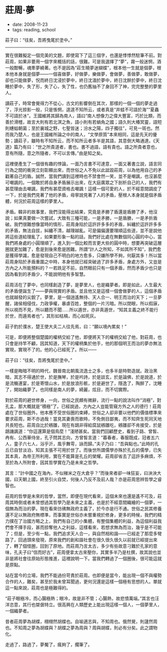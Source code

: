# 莊周·夢

- date: 2008-11-23
- tags: reading, school

莊子曰：“往矣，吾將曳尾於塗中。”

--------------

實在很難擬定一個完美的文題，即使寫下了這三個字，也還是悸悸然駐筆不前。對莊周，如果非要用一個字來概括的話，很難。可是我選擇了“夢”，霧一般迷惘，酒一般酣暢，魂牽夢繞著。也不是因為“莊生曉夢迷蝴蝶”，根本他一生就是個夢，根本他本身就是個夢——一個喜做夢，好做夢，樂做夢，會做夢，善做夢，敢做夢，卻也只能做夢，怳而終日沈浸於夢中，終日沈湎於夢中，終日沈醉於夢中，終日沈睡於夢中，失了形，失了心，失了性，也仍舊抽不了身回不了神，完完整整的夢里人。

讀莊子，時常會覺得力不從心，古文的影響倒在其次，那樣的一個一個的夢走過了，浮光掠影一般，只是悵惘，遑遑不知所云，或者真是“井蛙不可語於海”“夏蟲不可語於冰”。王國維將其歸為南人，語曰“南人想像力之偉大豐富，巧於比類，而善於滑稽，故言大則有若北溟之魚，語小則有若蝸角之國；語久則大椿冥靈，語短則蟪蛄朝菌；至於襄城之野，七聖皆迷；汾水之陽，四子獨往”，可見一斑也。然而我乃楚人，也是王國維所論之中的南人，“文學原質”本來相同，這是先天的優勢；讀莊子，雖時有不知所云，而不知所云者多半是其語，其意倒大略通達。《天道》篇乃有曰：“世之所貴道者，書也。書不過語，語有貴也。語之所貴者意也，意有所隨，意之所隨者，不可以言傳。”由是知之矣。

這裡便產生了一個很有趣的悖論，一面乃言書不可達意，一面又著書立說，語言同行為之間的衝突立刻彰顯出來，而世俗之人不免以此詆毀莊周，以為他用自己的矛戳著自己的盾。誠然，當我們讀到這裡時也不禁會然一笑，並不是嘲諷，也沒甚麼可嘲諷的。一個敢於將自身矛盾展示出來，在大庭廣眾之下剖析自己的人，我們有甚麼理由去嘲諷，我們有甚麼資格去嘲諷！這樣一個可愛的人，於不經意間調皮了一下，於是我們見著了他的矛盾，毋寧說見著了人的矛盾，壓根人本身就是個矛盾體，何況於莊周這樣的夢里人。

矛盾。韓非的故事里，我們沒能得出結果，究竟是矛勝了盾還是盾勝了矛，他沒說；如果真要做一次嘗試，大致有三種可能，一是矛勝，一是盾勝，一是矛折盾破。我們很難想像當時的情形，莊周身陷於這許許多多的矛盾，糾纏於這許許多多的矛盾，無法自拔，糾纏不清，越理越亂。可是偏偏還要理順這些道，並不是說他將這些道給理亂了，如果要形象一點的話，我們好比處在無數個同心圓的中心，當我們將身處的小圓理順了，進入到一個比較而言更大些的圓中時，想要再突破這層圈就更加難了，愈是到後來愈是困難。所謂“計人之所知，不如其所不知”，我們愈是獲得學識，愈是發現自己不明白的地方愈多，只嫌所學不夠，何厭其多！所以當莊周身陷於矛盾重圍之中時，本身他就已經突破過了許多矛盾，身處方外，又豈是方內之人所能預料的？一若跣足不前，自然眼前只有一個矛盾，然而矛盾少也只是因為看到的矛盾少，不能說明他有多智慧。

莊周活在了夢中，也同樣創造了夢，是夢里人，也是織夢者。即是如此，人生最大的矛盾便誕生了——夢與現實的矛盾。並且他又是這樣一個會做夢的人，這個矛盾也就越發的尖銳了。夢里，是一個逍遙無待、天人合一、明王而治的天下；一旦夢醒，諸侯相侵伐，力政爭權，暴虐百姓，整個的一片污暗。所以閉眼，所以假寐，所以視而不見，所以聽而不聞……所以遁世，亦非真遁世，“知其主義之終不能行於世，而遁焉者也”，其形如枯槁，而心如死灰。

莊子釣於濮水，楚王使大夫二人往先焉，曰：“願以境內累矣！”

可是，即便將整個楚國的權柄交給了他，即便將天下的權柄交給了他，對莊周，也只會是持竿不顧，因其知道，天下的權柄集於他手，他的那個明王而治的夢亦無法實現，實現不了的。他的心已經死了。所以——

莊子曰：“往矣，吾將曳尾於塗中。”

一樣是晦暗不明的時代，魏晉南北朝風流逸士之多，也多半是時勢造就。政治黑暗，其志不得通於世，於是撫琴，於是吟詩，於是談玄，於是論佛，於是說道，於是流觴連宴，於是寄懷山水，於是放浪形骸，於是避世了，隱逸了，陶醉了，沈睡了，開始織夢了。也同樣是南人的夢，綺麗，炫目，而不切實際。

對於莊周的避世修身，一向，世俗之民頗有微辭，流行一點的說法叫作“消極”，對孔孟，那大概就是“積極”了。已經說過，方內之人豈能管窺方外之人的德行！莊周處在了世俗圈外，他本應不受世俗圈的束縛，世俗之人卻非要以他們的價值標準來要求莊周，斯不亦過哉！當見其妻喪而歌時，不免側目鄙夷，而不知齊生死同天地共長短也。莊周自比於鵷雛，現在有鴟非得給腐鼠鵷雛吃，鵷雛卻不肯接受，於是鴟譏諷道：“你這還算是個鳥麼！”淺陋甚矣。當我們回顧歷史，看到子路、曾皙、冉有、公西華侍坐，孔子問其志向，方曾皙言道：“暮春者，春服既成，冠者五六人，童子六七人，浴乎沂，風乎舞雩，詠而歸。”夫子乃曰：“吾與點也。”此時的孔丘已自甘淡泊，知其主張不可用於世了。而後世所謂儒學亦殊於孔丘的儒學，已失其本真，為帝王所利用，實在不能算是孔丘的榮耀。莊周卻省去了這許多麻煩，不至於為人所附會，因其哲學實在乃是未來之哲學。

其言：“計中國之在海內，不似稊米之在大倉乎？”而後來者卻一味狂妄，曰泱泱大國，曰天朝上國，終至引火自焚，何後人乃反不及前人哉？亦是莊周思辨哲學之睿智也。

莊周的哲學是未來的哲學，當然，即便在現代看來，這個未來也還是遙不可及，莊周其時倒或者未曾想過其哲學乃是未來之主義，也是於不經意間織繪的一個夢，一個無為而治的夢。現在看來彷彿無政府主義了，於今亦是行不通。世俗之民其修養還不足以無政府無標準，而事實是世俗亦未嘗重視於修身，更多的時候，我們的精力撲在了治國方略之上，我們有自己的小集體，有整個集體的利益，為這個利益我們會不擇手段，甚而掠奪他人之利益，這樣看來，若想求無為而治，幾乎是不可能了；但是，至少有一點，我們追求天人合一，與自然相和諧——已經走了那麼多彎路了，回過頭來發現，原來我們的創和諧社會在很久很久很久以前就已經提出來了，轉了個怪圈，回到了原地。而莊周乃言太古，多少有些故意刁難於孔家的意味，孔夫子曰“信而好古”，莊周便拿太古來壓你，其實多半乃是杜撰，故其說也並非是將社會往原始形態推進，這裡說明一下。當我們轉過了一個圈後，很可能這就是原點。

站在當今的立場，我們不能過份苛責於莊周。也即便是當今，能出現一個不與權勢合作的人，難矣，甚至於我未曾耳聞過，更何況還是這樣一個極有思想的人。單就這一點來說，莊周也是極難得的。

“莊子眼極冷，而心腸極熱；眼冷，故是非不管；心腸熱，故悲憤萬端。”其言也汪洋恣意，其行也桀倨特立。很高興在人類歷史上能出現這樣一個人，一個夢里人，一個織夢者。

昔者莊周夢為胡蝶，栩栩然胡蝶也。自喻適志與，不知周也。俄然覺，則蘧然周也。不知周之夢為胡蝶與？胡蝶之夢為周與？周與胡蝶，則必有分矣。此之謂物化。

走過了，路過了，夢魘了，瘋夠了，擱筆了。

